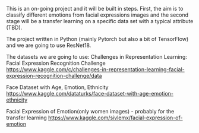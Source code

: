 This is an on-going project and it will be built in steps. 
First, the aim is to classify different emotions from facial expressions images and the second stage will be 
a transfer learning on a specific data set with a typical attribute (TBD).

The project written in Python (mainly Pytorch but also a bit of TensorFlow) and we are going to use ResNet18.

The datasets we are going to use:
Challenges in Representation Learning: Facial Expression Recognition Challenge
https://www.kaggle.com/c/challenges-in-representation-learning-facial-expression-recognition-challenge/data

Face Dataset with Age, Emotion, Ethnicity
https://www.kaggle.com/dataturks/face-dataset-with-age-emotion-ethnicity

Facial Expression of Emotion(only women images) - probably for the transfer learning
https://www.kaggle.com/sivlemx/facial-expression-of-emotion
